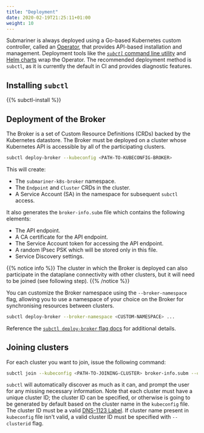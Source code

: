 ```yaml
---
title: "Deployment"
date: 2020-02-19T21:25:11+01:00
weight: 10
---
```


Submariner is always deployed using a Go-based Kubernetes custom controller, called an
[Operator](https://github.com/submariner-io/submariner-operator), that provides API-based installation and management. Deployment tools like
the [*`subctl`* command line utility](subctl) and [Helm charts](helm) wrap the Operator. The recommended deployment method is `subctl`, as
it is currently the default in CI and provides diagnostic features.

## Installing `subctl`

{{% subctl-install %}}

## Deployment of the Broker

The Broker is a set of Custom Resource Definitions (CRDs) backed by the Kubernetes datastore. The Broker must be deployed on a cluster whose
Kubernetes API is accessible by all of the participating clusters.

```bash
subctl deploy-broker --kubeconfig <PATH-TO-KUBECONFIG-BROKER>
```

This will create:

* The `submariner-k8s-broker` namespace.
* The `Endpoint` and `Cluster` CRDs in the cluster.
* A Service Account (SA) in the namespace for subsequent `subctl` access.

It also generates the `broker-info.subm` file which contains the following elements:

* The API endpoint.
* A CA certificate for the API endpoint.
* The Service Account token for accessing the API endpoint.
* A random IPsec PSK which will be stored only in this file.
* Service Discovery settings.

{{% notice info %}}
The cluster in which the Broker is deployed can also participate in the dataplane connectivity with other clusters, but it will need to be
joined (see following step).
{{% /notice %}}

You can customize the Broker namespace using the `--broker-namespace` flag, allowing you to use
a namespace of your choice on the Broker for synchronising resources between clusters.

```bash
subctl deploy-broker --broker-namespace <CUSTOM-NAMESPACE> ...
```

Reference the [`subctl deploy-broker` flag docs](subctl/#deploy-broker-flags) for additional details.

## Joining clusters

For each cluster you want to join, issue the following command:

```bash
subctl join --kubeconfig <PATH-TO-JOINING-CLUSTER> broker-info.subm --clusterid <ID>
```

`subctl` will automatically discover as much as it can, and prompt the user for any missing necessary information.
Note that each cluster must have a unique cluster ID; the cluster ID can be specified, or otherwise is going to be generated by default
based on the cluster name in the `kubeconfig` file. The cluster ID must be a valid
[DNS-1123 Label](https://kubernetes.io/docs/concepts/overview/working-with-objects/names/#dns-label-names). If cluster name
present in `kubeconfig` file isn't valid, a valid cluster ID must be specified with `--clusterid` flag.
